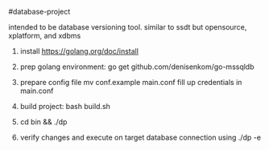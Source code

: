 #database-project 

intended to be database versioning tool.
similar to ssdt but opensource, xplatform, and xdbms

1. install https://golang.org/doc/install

2. prep golang environment:
    go get github.com/denisenkom/go-mssqldb

3. prepare config file
    mv conf.example main.conf
    fill up credentials in main.conf

5. build project: bash build.sh

6. cd bin && ./dp

7. verify changes and execute on target database connection using ./dp -e
